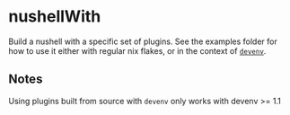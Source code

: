 # nushellWith

Build a nushell with a specific set of plugins. See the examples folder for how to use it
either with regular nix flakes, or in the context of [`devenv`](http://devenv.sh).

## Notes

Using plugins built from source with `devenv` only works with devenv >= 1.1
